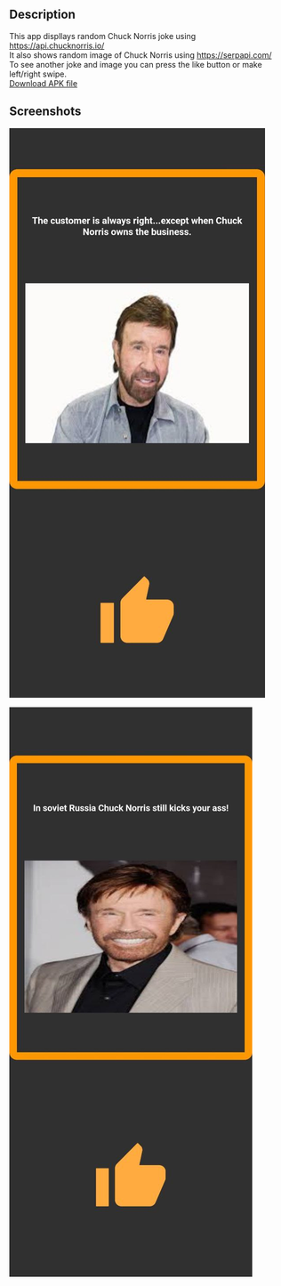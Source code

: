 ## Description

This app displlays random Chuck Norris joke using https://api.chucknorris.io/ <br />
It also shows random image of Chuck Norris using https://serpapi.com/ <br />
To see another joke and image you can press the like button or make left/right swipe. <br />
[Download APK file](https://drive.google.com/file/d/1dPUCshD_MpGegG0NDA8OCrtGKUv3Jv1j/view?usp=sharing)

## Screenshots

![screenshot1](assets/screenshots/screenshot1.jpg)

![screenshot2](assets/screenshots/screenshot2.jpg)
